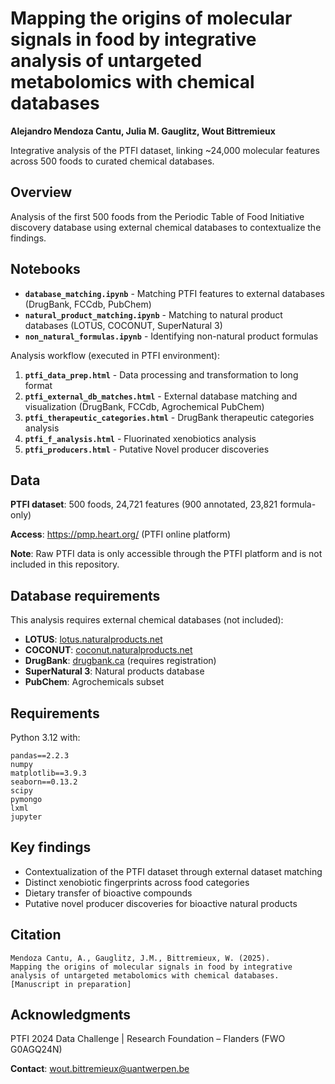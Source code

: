 # Mapping the origins of molecular signals in food by integrative analysis of untargeted metabolomics with chemical databases

**Alejandro Mendoza Cantu, Julia M. Gauglitz, Wout Bittremieux**

Integrative analysis of the PTFI dataset, linking ~24,000 molecular features across 500 foods to curated chemical databases.

## Overview

Analysis of the first 500 foods from the Periodic Table of Food Initiative discovery database using external chemical databases to contextualize the findings.

## Notebooks

- **`database_matching.ipynb`** - Matching PTFI features to external databases (DrugBank, FCCdb, PubChem)
- **`natural_product_matching.ipynb`** - Matching to natural product databases (LOTUS, COCONUT, SuperNatural 3)
- **`non_natural_formulas.ipynb`** - Identifying non-natural product formulas

Analysis workflow (executed in PTFI environment):

1. **`ptfi_data_prep.html`** - Data processing and transformation to long format
2. **`ptfi_external_db_matches.html`** - External database matching and visualization (DrugBank, FCCdb, Agrochemical PubChem)
3. **`ptfi_therapeutic_categories.html`** - DrugBank therapeutic categories analysis
4. **`ptfi_f_analysis.html`** - Fluorinated xenobiotics analysis
5. **`ptfi_producers.html`** - Putative Novel producer discoveries

## Data

**PTFI dataset**: 500 foods, 24,721 features (900 annotated, 23,821 formula-only)

**Access**: https://pmp.heart.org/ (PTFI online platform)

**Note**: Raw PTFI data is only accessible through the PTFI platform and is not included in this repository.

## Database requirements

This analysis requires external chemical databases (not included):

- **LOTUS**: [lotus.naturalproducts.net](https://lotus.naturalproducts.net/)
- **COCONUT**: [coconut.naturalproducts.net](https://coconut.naturalproducts.net/download)
- **DrugBank**: [drugbank.ca](https://www.drugbank.ca/) (requires registration)
- **SuperNatural 3**: Natural products database
- **PubChem**: Agrochemicals subset

## Requirements

Python 3.12 with:
```
pandas==2.2.3
numpy
matplotlib==3.9.3
seaborn==0.13.2
scipy
pymongo
lxml
jupyter
```


## Key findings

- Contextualization of the PTFI dataset through external dataset matching
- Distinct xenobiotic fingerprints across food categories  
- Dietary transfer of bioactive compounds
- Putative novel producer discoveries for bioactive natural products

## Citation
```
Mendoza Cantu, A., Gauglitz, J.M., Bittremieux, W. (2025). 
Mapping the origins of molecular signals in food by integrative 
analysis of untargeted metabolomics with chemical databases. 
[Manuscript in preparation]
```

## Acknowledgments

PTFI 2024 Data Challenge | Research Foundation – Flanders (FWO G0AGQ24N)

**Contact**: wout.bittremieux@uantwerpen.be